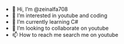 - 👋 Hi, I’m @zeinalfa708
- 👀 I’m interested in youtube and coding
- 🌱 I’m currently learning C#
- 💞️ I’m looking to collaborate on youtube
- 📫 How to reach me search me on youtube

<!---
zeinalfa708/zeinalfa708 is a ✨ special ✨ repository because its `README.md` (this file) appears on your GitHub profile.
You can click the Preview link to take a look at your changes.
--->
